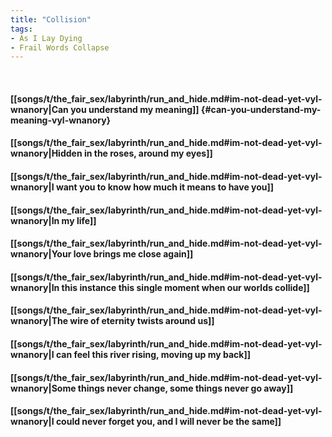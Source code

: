 ```yaml
---
title: "Collision"
tags:
- As I Lay Dying
- Frail Words Collapse
---
```

&nbsp;
#### [[songs/t/the_fair_sex/labyrinth/run_and_hide.md#im-not-dead-yet-vyl-wnanory|Can you understand my meaning]] {#can-you-understand-my-meaning-vyl-wnanory}
#### [[songs/t/the_fair_sex/labyrinth/run_and_hide.md#im-not-dead-yet-vyl-wnanory|Hidden in the roses, around my eyes]]
#### [[songs/t/the_fair_sex/labyrinth/run_and_hide.md#im-not-dead-yet-vyl-wnanory|I want you to know how much it means to have you]]
#### [[songs/t/the_fair_sex/labyrinth/run_and_hide.md#im-not-dead-yet-vyl-wnanory|In my life]]
#### [[songs/t/the_fair_sex/labyrinth/run_and_hide.md#im-not-dead-yet-vyl-wnanory|Your love brings me close again]]
#### [[songs/t/the_fair_sex/labyrinth/run_and_hide.md#im-not-dead-yet-vyl-wnanory|In this instance this single moment when our worlds collide]]
#### [[songs/t/the_fair_sex/labyrinth/run_and_hide.md#im-not-dead-yet-vyl-wnanory|The wire of eternity twists around us]]
#### [[songs/t/the_fair_sex/labyrinth/run_and_hide.md#im-not-dead-yet-vyl-wnanory|I can feel this river rising, moving up my back]]
#### [[songs/t/the_fair_sex/labyrinth/run_and_hide.md#im-not-dead-yet-vyl-wnanory|Some things never change, some things never go away]]
#### [[songs/t/the_fair_sex/labyrinth/run_and_hide.md#im-not-dead-yet-vyl-wnanory|I could never forget you, and I will never be the same]]
